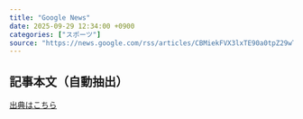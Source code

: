 ```yaml
---
title: "Google News"
date: 2025-09-29 12:34:00 +0900
categories: ["スポーツ"]
source: "https://news.google.com/rss/articles/CBMiekFVX3lxTE90a0tpZ29wTWRvQ3ZaVkZFYkp0N3B0NkdMa2ZXX3NSUVpucUZjYXRsVUp6UzZjNElyV3A5ZmpFVU1McWI1TzB2YXpxY0lPYWJ3TGR1YjQ0RjFWQlY0RU9YS1lvYjZzUHJkNm5fWjVYR0xTMUNYQXVNOEFR0gF_QVVfeXFMT1lpenpSTzROYWI5YkpQTTNUTEpHR2NDNzRHem9zRzBZSE1Ya2VTdk13dzM4VkNvTUVYdDZPUlBlWXlGMUxrSXZ4dWxaQUVfT0pvdi1jYU9xX1dRQ2s5amI5R3BDeTlQZW1fMFhlTS1rQ2VNM1dzWWhVUWpXRGZWWQ?oc=5"
---
```


## 記事本文（自動抽出）
<body class="y0K44d EA71Tc" id="readabilityBody"></body>

[出典はこちら](https://news.google.com/rss/articles/CBMiekFVX3lxTE90a0tpZ29wTWRvQ3ZaVkZFYkp0N3B0NkdMa2ZXX3NSUVpucUZjYXRsVUp6UzZjNElyV3A5ZmpFVU1McWI1TzB2YXpxY0lPYWJ3TGR1YjQ0RjFWQlY0RU9YS1lvYjZzUHJkNm5fWjVYR0xTMUNYQXVNOEFR0gF_QVVfeXFMT1lpenpSTzROYWI5YkpQTTNUTEpHR2NDNzRHem9zRzBZSE1Ya2VTdk13dzM4VkNvTUVYdDZPUlBlWXlGMUxrSXZ4dWxaQUVfT0pvdi1jYU9xX1dRQ2s5amI5R3BDeTlQZW1fMFhlTS1rQ2VNM1dzWWhVUWpXRGZWWQ?oc=5)
